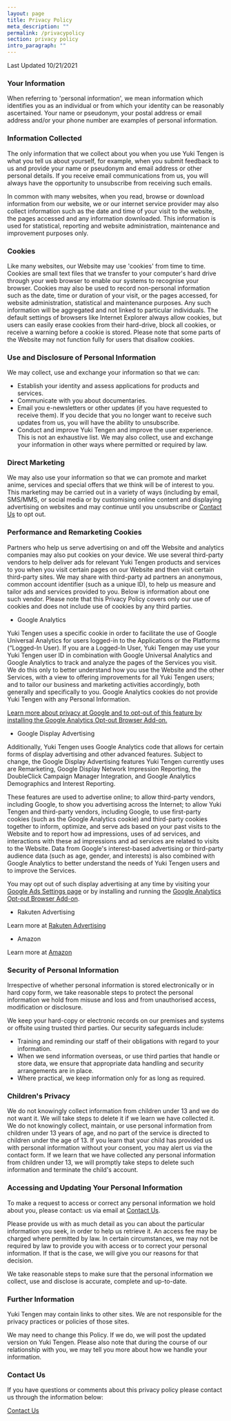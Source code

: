 ```yaml
---
layout: page
title: Privacy Policy
meta_description: ""
permalink: /privacypolicy
section: privacy policy
intro_paragraph: ""
---
```

Last Updated 10/21/2021

### Your Information
When referring to 'personal information', we mean information which identifies you as an individual or from which your identity can be reasonably ascertained. Your name or pseudonym, your postal address or email address and/or your phone number are examples of personal information.

### Information Collected
The only information that we collect about you when you use Yuki Tengen is what you tell us about yourself, for example, when you submit feedback to us and provide your name or pseudonym and email address or other personal details. If you receive email communications from us, you will always have the opportunity to unsubscribe from receiving such emails.

In common with many websites, when you read, browse or download information from our website, we or our internet service provider may also collect information such as the date and time of your visit to the website, the pages accessed and any information downloaded. This information is used for statistical, reporting and website administration, maintenance and improvement purposes only.

### Cookies

Like many websites, our Website may use 'cookies' from time to time. Cookies are small text files that we transfer to your computer's hard drive through your web browser to enable our systems to recognise your browser. Cookies may also be used to record non-personal information such as the date, time or duration of your visit, or the pages accessed, for website administration, statistical and maintenance purposes. Any such information will be aggregated and not linked to particular individuals. The default settings of browsers like Internet Explorer always allow cookies, but users can easily erase cookies from their hard-drive, block all cookies, or receive a warning before a cookie is stored. Please note that some parts of the Website may not function fully for users that disallow cookies.

### Use and Disclosure of Personal Information
We may collect, use and exchange your information so that we can:

* Establish your identity and assess applications for products and services.
* Communicate with you about documentaries.
* Email you e-newsletters or other updates (if you have requested to receive them). If you decide that you no longer want to receive such updates from us, you will have the ability to unsubscribe.
* Conduct and improve Yuki Tengen and improve the user experience.
This is not an exhaustive list. We may also collect, use and exchange your information in other ways where permitted or required by law.

### Direct Marketing
We may also use your information so that we can promote and market anime, services and special offers that we think will be of interest to you. This marketing may be carried out in a variety of ways (including by email, SMS/MMS, or social media or by customising online content and displaying advertising on websites and may continue until you unsubscribe or [Contact Us](https://yukitengen.com/contactus) to opt out.

### Performance and Remarketing Cookies
Partners who help us serve advertising on and off the Website and analytics companies may also put cookies on your device. We use several third-party vendors to help deliver ads for relevant Yuki Tengen products and services to you when you visit certain pages on our Website and then visit certain third-party sites. We may share with third-party ad partners an anonymous, common account identifier (such as a unique ID), to help us measure and tailor ads and services provided to you. Below is information about one such vendor. Please note that this Privacy Policy covers only our use of cookies and does not include use of cookies by any third parties.

* Google Analytics

Yuki Tengen uses a specific cookie in order to facilitate the use of Google Universal Analytics for users logged-in to the Applications or the Platforms (“Logged-In User). If you are a Logged-In User, Yuki Tengen may use your Yuki Tengen user ID in combination with Google Universal Analytics and Google Analytics to track and analyze the pages of the Services you visit. We do this only to better understand how you use the Website and the other Services, with a view to offering improvements for all Yuki Tengen users; and to tailor our business and marketing activities accordingly, both generally and specifically to you. Google Analytics cookies do not provide Yuki Tengen with any Personal Information.

[Learn more about privacy at Google and to opt-out of this feature by installing the Google Analytics Opt-out Browser Add-on.](https://marketingplatform.google.com/about/)

* Google Display Advertising

Additionally, Yuki Tengen uses Google Analytics code that allows for certain forms of display advertising and other advanced features. Subject to change, the Google Display Advertising features Yuki Tengen currently uses are Remarketing, Google Display Network Impression Reporting, the DoubleClick Campaign Manager Integration, and Google Analytics Demographics and Interest Reporting.

These features are used to advertise online; to allow third-party vendors, including Google, to show you advertising across the Internet; to allow Yuki Tengen and third-party vendors, including Google, to use first-party cookies (such as the Google Analytics cookie) and third-party cookies together to inform, optimize, and serve ads based on your past visits to the Website and to report how ad impressions, uses of ad services, and interactions with these ad impressions and ad services are related to visits to the Website. Data from Google's interest-based advertising or third-party audience data (such as age, gender, and interests) is also combined with Google Analytics to better understand the needs of Yuki Tengen users and to improve the Services.

You may opt out of such display advertising at any time by visiting your [Google Ads Settings page](https://www.google.com/settings/ads) or by installing and running the [Google Analytics Opt-out Browser Add-on](https://tools.google.com/dlpage/gaoptout/).

* Rakuten Advertising

Learn more at [Rakuten Advertising](https://go.rakutenadvertising.com/hubfs/Website-Privacy-Policy-English.pdf)

* Amazon

Learn more at [Amazon](https://www.amazon.com/gp/help/customer/display.html?ie=UTF8&nodeId=468496)

### Security of Personal Information
Irrespective of whether personal information is stored electronically or in hard copy form, we take reasonable steps to protect the personal information we hold from misuse and loss and from unauthorised access, modification or disclosure.

We keep your hard-copy or electronic records on our premises and systems or offsite using trusted third parties. Our security safeguards include:

* Training and reminding our staff of their obligations with regard to your information.
* When we send information overseas, or use third parties that handle or store data, we ensure that appropriate data handling and security arrangements are in place.
* Where practical, we keep information only for as long as required.

### Children's Privacy
We do not knowingly collect information from children under 13 and we do not want it. We will take steps to delete it if we learn we have collected it.
We do not knowingly collect, maintain, or use personal information from children under 13 years of age, and no part of the service is directed to children under the age of 13. If you learn that your child has provided us with personal information without your consent, you may alert us via the contact form. If we learn that we have collected any personal information from children under 13, we will promptly take steps to delete such information and terminate the child's account.

### Accessing and Updating Your Personal Information
To make a request to access or correct any personal information we hold about you, please contact: us via email at [Contact Us](https://yukitengen.com/contactus).

Please provide us with as much detail as you can about the particular information you seek, in order to help us retrieve it. An access fee may be charged where permitted by law. In certain circumstances, we may not be required by law to provide you with access or to correct your personal information. If that is the case, we will give you our reasons for that decision.

We take reasonable steps to make sure that the personal information we collect, use and disclose is accurate, complete and up-to-date.

### Further Information
Yuki Tengen may contain links to other sites. We are not responsible for the privacy practices or policies of those sites.

We may need to change this Policy. If we do, we will post the updated version on Yuki Tengen. Please also note that during the course of our relationship with you, we may tell you more about how we handle your information.

### Contact Us
If you have questions or comments about this privacy policy please contact us through the information below:

[Contact Us](https://yukitengen.com/contactus)